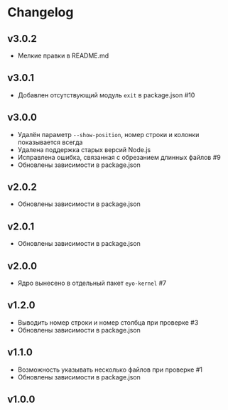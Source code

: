 # Changelog

## v3.0.2
- Мелкие правки в README.md

## v3.0.1
- Добавлен отсутствующий модуль `exit` в package.json #10

## v3.0.0
- Удалён параметр `--show-position`, номер строки и колонки показывается всегда
- Удалена поддержка старых версий Node.js
- Исправлена ошибка, связанная с обрезанием длинных файлов #9
- Обновлены зависимости в package.json

## v2.0.2
- Обновлены зависимости в package.json

## v2.0.1
- Обновлены зависимости в package.json

## v2.0.0
- Ядро вынесено в отдельный пакет `eyo-kernel` #7

## v1.2.0
- Выводить номер строки и номер столбца при проверке #3
- Обновлены зависимости в package.json

## v1.1.0
- Возможность указывать несколько файлов при проверке #1
- Обновлены зависимости в package.json

## v1.0.0
